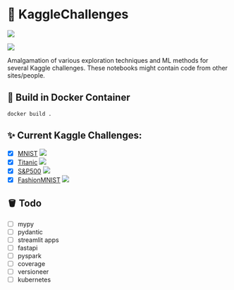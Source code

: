 # 🐍 KaggleChallenges

![](https://img.shields.io/github/repo-size/FlorianTeich/KaggleChallenges)

![](https://img.shields.io/github/workflow/status/FlorianTeich/KaggleChallenges/CI)


Amalgamation of various exploration techniques and ML methods for several Kaggle challenges.
These notebooks might contain code from other sites/people.

## 🚀 Build in Docker Container

```
docker build .
```

## ✨ Current Kaggle Challenges:

- [x] [MNIST](https://www.kaggle.com/c/digit-recognizer) ![](https://img.shields.io/badge/-CV-blue)
- [x] [Titanic](https://www.kaggle.com/c/titanic) ![](https://img.shields.io/badge/-tabular-blue)
- [x] [S&P500](https://www.kaggle.com/camnugent/sandp500) ![](https://img.shields.io/badge/-timeseries-blue)
- [x] [FashionMNIST](https://www.kaggle.com/zalando-research/fashionmnist) ![](https://img.shields.io/badge/-CV-blue)

## 🪣 Todo

- [ ] mypy
- [ ] pydantic
- [ ] streamlit apps
- [ ] fastapi
- [ ] pyspark
- [ ] coverage
- [ ] versioneer
- [ ] kubernetes
